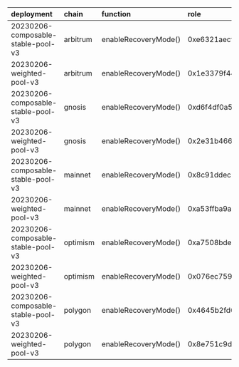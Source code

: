 | deployment                         | chain    | function             | role                                                               | target             | target_address                             |
|:-----------------------------------|:---------|:---------------------|:-------------------------------------------------------------------|:-------------------|:-------------------------------------------|
| 20230206-composable-stable-pool-v3 | arbitrum | enableRecoveryMode() | 0xe6321aecff7f0051958627890aa2a16d7221f860dfa3359a1cea6f4a3f87933e | poolRecoveryHelper | 0xb5e56CC3d2e38e53b1166175C59e921A37cDC1E2 |
| 20230206-weighted-pool-v3          | arbitrum | enableRecoveryMode() | 0x1e3379f440ccd8ad4fbacfa446ce3de718eda1a091b271c9053bdedff90cdf1c | poolRecoveryHelper | 0xb5e56CC3d2e38e53b1166175C59e921A37cDC1E2 |
| 20230206-composable-stable-pool-v3 | gnosis   | enableRecoveryMode() | 0xd6f4df0a512a29fa4cf2fcfbe4a0b5ea1266a4bbb1ab6fb5761205dbb038441f | poolRecoveryHelper | 0xc3ccacE87f6d3A81724075ADcb5ddd85a8A1bB68 |
| 20230206-weighted-pool-v3          | gnosis   | enableRecoveryMode() | 0x2e31b466b15801536da90012c6e9916b3e0587c2d0b7c63328971c531b6ccf87 | poolRecoveryHelper | 0xc3ccacE87f6d3A81724075ADcb5ddd85a8A1bB68 |
| 20230206-composable-stable-pool-v3 | mainnet  | enableRecoveryMode() | 0x8c91ddec262ae544d56464e260d0b840239949d86149c139510d5e399a30099f | poolRecoveryHelper | 0x1b300C86980a5195bCF49bD419A068D98dC133Db |
| 20230206-weighted-pool-v3          | mainnet  | enableRecoveryMode() | 0xa53ffba9aa2195cd7646f9cbaca0985f432bded3dd5319916afc5ec395f280d7 | poolRecoveryHelper | 0x1b300C86980a5195bCF49bD419A068D98dC133Db |
| 20230206-composable-stable-pool-v3 | optimism | enableRecoveryMode() | 0xa7508bde3c3d65fa21321ca35b2d1da564bc4a772cff9947de3c3e1a467e9dec | poolRecoveryHelper | 0x26743984e3357eFC59f2fd6C1aFDC310335a61c9 |
| 20230206-weighted-pool-v3          | optimism | enableRecoveryMode() | 0x076ec7596fb2fd56057ab4b4ab843852ee914ca3095f9cdf46a79085b266a748 | poolRecoveryHelper | 0x26743984e3357eFC59f2fd6C1aFDC310335a61c9 |
| 20230206-composable-stable-pool-v3 | polygon  | enableRecoveryMode() | 0x4645b2fd612d1e3d4f7cbd5f68df6511f4dedfcba83090853604d4fbf33f467d | poolRecoveryHelper | 0x495F696430F4A51F7fcB98FbE68a9Cb7A07fB1bA |
| 20230206-weighted-pool-v3          | polygon  | enableRecoveryMode() | 0x8e751c9d2a2e4de88b6c71094d5a2b18be451801333ea94579761179bc9b9ef9 | poolRecoveryHelper | 0x495F696430F4A51F7fcB98FbE68a9Cb7A07fB1bA |